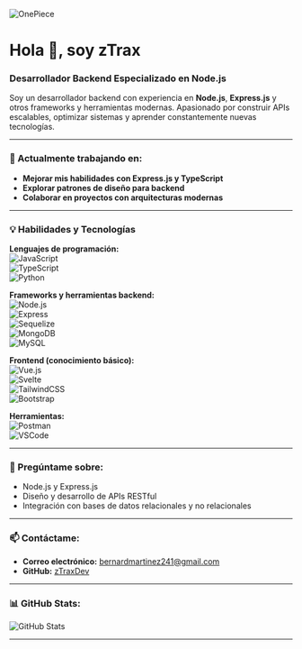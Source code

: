 ![OnePiece](https://user-images.githubusercontent.com/74038190/225813708-98b745f2-7d22-48cf-9150-083f1b00d6c9.gif)

# Hola 👋, soy zTrax  
### Desarrollador Backend Especializado en Node.js  

Soy un desarrollador backend con experiencia en **Node.js**, **Express.js** y otros frameworks y herramientas modernas. Apasionado por construir APIs escalables, optimizar sistemas y aprender constantemente nuevas tecnologías.  

---

### 🚀 Actualmente trabajando en:  
- **Mejorar mis habilidades con Express.js y TypeScript**  
- **Explorar patrones de diseño para backend**  
- **Colaborar en proyectos con arquitecturas modernas**  

---

### 💡 Habilidades y Tecnologías  
**Lenguajes de programación:**  
![JavaScript](https://skillicons.dev/icons?i=js&theme=dark)  
![TypeScript](https://skillicons.dev/icons?i=ts&theme=dark)  
![Python](https://skillicons.dev/icons?i=python&theme=dark)  

**Frameworks y herramientas backend:**  
![Node.js](https://skillicons.dev/icons?i=nodejs&theme=dark)  
![Express](https://skillicons.dev/icons?i=express&theme=dark)  
![Sequelize](https://skillicons.dev/icons?i=sequelize&theme=dark)  
![MongoDB](https://skillicons.dev/icons?i=mongodb&theme=dark)  
![MySQL](https://skillicons.dev/icons?i=mysql&theme=dark)  

**Frontend (conocimiento básico):**  
![Vue.js](https://skillicons.dev/icons?i=vue&theme=dark)  
![Svelte](https://skillicons.dev/icons?i=svelte&theme=dark)  
![TailwindCSS](https://skillicons.dev/icons?i=tailwind&theme=dark)  
![Bootstrap](https://skillicons.dev/icons?i=bootstrap&theme=dark)  

**Herramientas:**  
![Postman](https://skillicons.dev/icons?i=postman&theme=dark)  
![VSCode](https://skillicons.dev/icons?i=vscode&theme=dark)  

---

### 💬 Pregúntame sobre:  
- Node.js y Express.js  
- Diseño y desarrollo de APIs RESTful  
- Integración con bases de datos relacionales y no relacionales  

---

### 📫 Contáctame:  
- **Correo electrónico:** bernardmartinez241@gmail.com  
- **GitHub:** [zTraxDev](https://github.com/zTraxDev)  

---

### 📊 GitHub Stats:  
![GitHub Stats](https://github-readme-stats.vercel.app/api?username=zTraxDev&show_icons=true&theme=dark&locale=en)

---

